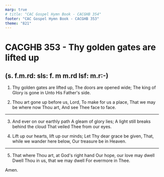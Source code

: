```yaml
---
marp: true
# title: "CAC Gospel Hymn Book - CACGHB 354"
footer: "CAC Gospel Hymn Book - CACGHB 353"
theme: "821"
---
```


<style>
    :root {
        font-size: 2em;
    }

    section {
        display: flex;
        flex-direction: column;
        justify-content: space-evenly;
    }

    section ol{
        display: grid;
        grid-template-columns: auto auto;
        gap: 45px;
    }
</style>

# CACGHB 353 - Thy golden gates are lifted up
## (s. f.m.rd: sls: f. m m.rd lsf: m.r:-)

1. Thy golden gates are lifted up,
	The doors are opened wide;
	The king of Glory is gone in
	Unto His Father's side.


2. Thou art gone up before us, Lord,
	To make for us a place,
	That we may be where now Thou art,
	And see Thee face to face.

---

3. And ever on our earthly path
	A gleam of glory lies;
	A light still breaks behind the cloud
	That veiled Thee from our eyes.

4. Lift up our hearts, lift up our minds;
	Let Thy dear grace be given,
	That, while we wander here below,
	Our treasure be in Heaven.

---

5. That where Thou art, at God's right hand
	Our hope, our love may dwell
	Dwell Thou in us, that we may dwell
	For evermore in Thee.

Amen.